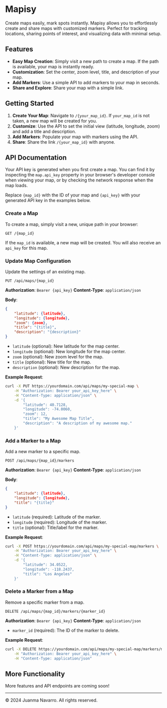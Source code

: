 # Mapisy

Create maps easily, mark spots instantly. Mapisy allows you to effortlessly create and share maps with customized markers. Perfect for tracking locations, sharing points of interest, and visualizing data with minimal setup.

## Features

- **Easy Map Creation**: Simply visit a new path to create a map. If the path is available, your map is instantly ready.
- **Customization**: Set the center, zoom level, title, and description of your map.
- **Add Markers**: Use a simple API to add markers to your map in seconds.
- **Share and Explore**: Share your map with a simple link.

## Getting Started

1.  **Create Your Map**: Navigate to `/{your_map_id}`. If `your_map_id` is not taken, a new map will be created for you.
2.  **Customize**: Use the API to set the initial view (latitude, longitude, zoom) and add a title and description.
3.  **Add Markers**: Populate your map with markers using the API.
4.  **Share**: Share the link `/{your_map_id}` with anyone.

## API Documentation

Your API key is generated when you first create a map. You can find it by inspecting the `map.api_key` property in your browser's developer console when viewing your map, or by checking the network response when the map loads.

Replace `{map_id}` with the ID of your map and `{api_key}` with your generated API key in the examples below.

### Create a Map

To create a map, simply visit a new, unique path in your browser:

`GET /{map_id}`

If the `map_id` is available, a new map will be created. You will also receive an `api_key` for this map.

### Update Map Configuration

Update the settings of an existing map.

`PUT /api/maps/{map_id}`

**Authorization**: `Bearer {api_key}`
**Content-Type**: `application/json`

**Body**:

```json
{
    "latitude": {latitude},
    "longitude": {longitude},
    "zoom": {zoom},
    "title": "{title}",
    "description": "{description}"
}
```

-   `latitude` (optional): New latitude for the map center.
-   `longitude` (optional): New longitude for the map center.
-   `zoom` (optional): New zoom level for the map.
-   `title` (optional): New title for the map.
-   `description` (optional): New description for the map.

**Example Request**:

```bash
curl -X PUT https://yourdomain.com/api/maps/my-special-map \
    -H "Authorization: Bearer your_api_key_here" \
    -H "Content-Type: application/json" \
    -d '{
        "latitude": 40.7128,
        "longitude": -74.0060,
        "zoom": 12,
        "title": "My Awesome Map Title",
        "description": "A description of my awesome map."
    }'
```

### Add a Marker to a Map

Add a new marker to a specific map.

`POST /api/maps/{map_id}/markers`

**Authorization**: `Bearer {api_key}`
**Content-Type**: `application/json`

**Body**:

```json
{
    "latitude": {latitude},
    "longitude": {longitude},
    "title": "{title}"
}
```

-   `latitude` (required): Latitude of the marker.
-   `longitude` (required): Longitude of the marker.
-   `title` (optional): Title/label for the marker.

**Example Request**:

```bash
curl -X POST https://yourdomain.com/api/maps/my-special-map/markers \
    -H "Authorization: Bearer your_api_key_here" \
    -H "Content-Type: application/json" \
    -d '{
        "latitude": 34.0522,
        "longitude": -118.2437,
        "title": "Los Angeles"
    }'
```

### Delete a Marker from a Map

Remove a specific marker from a map.

`DELETE /api/maps/{map_id}/markers/{marker_id}`

**Authorization**: `Bearer {api_key}`
**Content-Type**: `application/json`

-   `marker_id` (required): The ID of the marker to delete.

**Example Request**:

```bash
curl -X DELETE https://yourdomain.com/api/maps/my-special-map/markers/marker_id_to_delete \
    -H "Authorization: Bearer your_api_key_here" \
    -H "Content-Type: application/json"
```

## More Functionality

More features and API endpoints are coming soon!

---

&copy; 2024 Juanma Navarro. All rights reserved.

